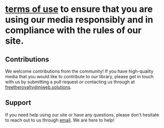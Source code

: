 <h1><a href="https://FreeTheRoyalty.com>FreeTheRoyalty.com</a></h1>
<p>Welcome to the FreeTheRoyalty.com Github Pages site! We are a free royalty free content site that provides high-quality images, videos, and other media for creators to use in their projects.</p>
<h2>Features</h2>
<ul>
  <li>Wide variety of media types: Our library includes images, videos, audio clips, and more.</li>
  <li>High-quality content: All of our media is carefully curated to ensure that it meets high standards of quality.</li>
  <li>Royalty-free: All of our media is available to use for free, without the need to pay royalties or licensing fees.</li>
  <li>Easy to use: Our site is easy to navigate and search, making it simple to find the content you need.</li>
</ul>
<h2>How to Use</h2>
<p>Using our site is easy! Simply browse or search our library to find the media you need, and then download it to use in your project. Be sure to read and adhere to our <a href="https://freetheroyalty.com/terms-of-use">terms of use</a> to ensure that you are using our media responsibly and in compliance with the rules of our site.</p>
<h2>Contributions</h2>
<p>We welcome contributions from the community! If you have high-quality media that you would like to contribute to our library, please get in touch with us by submitting a pull request or contacting us through at <a href="mailto:freetheroyalty@njweb.solutions">freetheroyalty@njweb.solutions</a>.</p>
<h2>Support</h2>
<p>If you need help using our site or have any questions, please don't hesitate to reach out to us through <a href="mailto:freetheroyalty@njweb.solutions">email</a>. We are here to help!</p>
